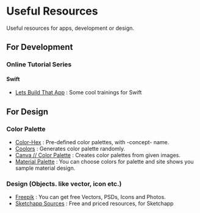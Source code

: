 # Useful Resources
Useful resources for apps, development or design.

## For Development
### Online Tutorial Series
#### Swift
* [Lets Build That App](https://www.letsbuildthatapp.com/) : Some cool trainings for Swift

## For Design
### Color Palette
* [Color-Hex](http://www.color-hex.com/color-palettes/) : Pre-defined color palettes, with -concept- name.
* [Coolors](https://coolors.co) : Generates color palette randomly.
* [Canva // Color Palette](https://www.canva.com/color-palette/) : Creates color palettes from given images.
* [Material Palette](https://www.materialpalette.com/) : You can choose colors for palette and site shows you sample material design.

### Design (Objects. like vector, icon etc.)
* [Freepik](http://www.freepik.com/) : You can get free Vectors, PSDs, Icons and Photos.
* [Sketchapp Sources](https://www.sketchappsources.com/) : Free and priced resources, for Sketchapp
